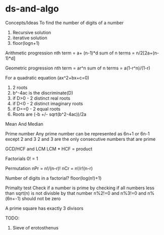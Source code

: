 # ds-and-algo
Concepts/Ideas
To find the number of digits of a number
1. Recursive solution
2. iterative solution
3. floor(logn+1)

Arithmetic progression
nth term = a+ (n-1)*d
sum of n terms = n/2[2a+(n-1)*d]

Geometric progression
nth term = ar^n
sum of n terms = a(1-r^n)/(1-r)

For a quadratic equation (ax^2+bx+c=0)
1. 2 roots
2. b^-4ac is the discriminate(D)
3. if D>0 - 2 distinct real roots
4. if D<0 - 2 distinct imaginary roots
5. if D==0 - 2 equal roots
6. Roots are (-b +/- sqrt(b^2-4ac))/2a

Mean And Median

Prime number
Any prime number can be represented as 6n+1 or 6n-1 except 2 and 3
2 and 3 are the only consecutive numbers that are prime

GCD/HCF and LCM
LCM * HCF = product

Factorials
0! = 1

Permutation
nPr = n!/(n-r)!
nCr = n!/r!(n-r)

Number of digits in a factorial?
floor(log(n!)+1)

Primalty test
Check if a number is prime by checking if all numbers less than sqrt(n) is not divisble by that number
n%2!=0 and n%3!=0 and n%(6n+-1) should not be zero

A prime square has exactly 3 divisors

TODO:
1. Sieve of erotosthenus




